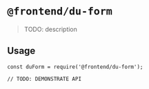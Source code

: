 # `@frontend/du-form`

> TODO: description

## Usage

```
const duForm = require('@frontend/du-form');

// TODO: DEMONSTRATE API
```
